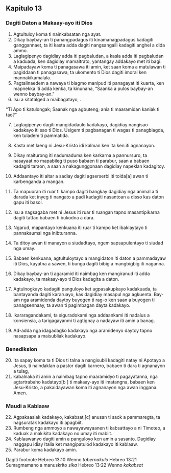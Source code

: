 Kapitulo 13
-----------

### Dagiti Daton a Makaay-ayo iti Dios

1. Agtultuloy koma ti nainkabsatan nga ayat.
2. Dikay baybay-an ti panangpadagus iti kinamanagpadagus kadagiti ganggannaet, ta iti kasta adda dagiti nangsangaili kadagiti anghel a dida ammo.
3. Laglagipenyo dagidiay adda iti pagbaludan, a kasla adda iti pagbaludan a kaduada, ken dagidiay mamaltrato, yantangay addakayo met iti bagi.
4. Maipadayaw koma ti panagasawa iti amin, ket saan koma a matulawan ti pagiddaan ti panagasawa, ta ukomento ti Dios dagiti imoral ken mannakikamalala.
5. Pagtalinaedem a nawaya ti biagmo manipud iti panagayat iti kuarta, ken mapnekka iti adda kenka, ta kinunana, “Saanka a pulos baybay-an wenno baybay-an.”
6. Isu a sitatalged a maibagatayo, .

“Ti Apo ti katulongak;
Saanak nga agbuteng;
ania ti maaramidan kaniak ti tao?”

7. Laglagipenyo dagiti mangidadaulo kadakayo, dagidiay nangisao kadakayo iti sao ti Dios. Usigem ti pagbanagan ti wagas ti panagbiagda, ken tuladem ti pammatida.
8. Kasta met laeng ni Jesu-Kristo idi kalman ken ita ken iti agnanayon.
9. Dikay maiturong iti nadumaduma ken karkarna a pannursuro, ta nasayaat no mapabileg ti puso babaen ti parabur, saan a babaen kadagiti taraon, a saan a nakagunggonaan dagidiay napeklan kadagitoy.
10. Addaantayo iti altar a sadiay dagiti agserserbi iti tolda[a] awan ti karbenganda a mangan.
11. Ta mapuoran iti ruar ti kampo dagiti bangkay dagidiay nga animal a ti darada ket inyeg ti nangato a padi kadagiti nasantoan a disso kas daton gapu iti basol.
12. Isu a nagsagaba met ni Jesus iti ruar ti ruangan tapno masantipikarna dagiti tattao babaen ti bukodna a dara.
13. Ngarud, mapantayo kenkuana iti ruar ti kampo ket ibaklaytayo ti pannakaumsi nga inibturanna.
14. Ta ditoy awan ti manayon a siudadtayo, ngem sapsapulentayo ti siudad nga umay.
15. Babaen kenkuana, agtultuloytayo a mangidaton iti daton a pammadayaw iti Dios, kayatna a sawen, ti bunga dagiti bibig a mangbigbig iti naganna.
16. Dikay baybay-an ti agaramid iti naimbag ken mangiranud iti adda kadakayo, ta makaay-ayo ti Dios kadagita a daton.

17. Agtulnogkayo kadagiti panguloyo ket agpasakupkayo kadakuada, ta bantayanda dagiti kararuayo, kas dagidiay masapul nga agkuenta. Bay-am nga aramidenda daytoy buyogen ti rag-o ken saan a buyogen ti panagsennaay, ta awan ti pagimbagan dayta kadakayo.

18. Ikararagandakami, ta siguradokami nga addaankami iti nadalus a konsiensia, a tarigagayanmi ti agtignay a nadayaw iti amin a banag.
19. Ad-adda nga idagadagko kadakayo nga aramidenyo daytoy tapno nasapsapa a maisubliak kadakayo.

### Benediksion

20. Ita sapay koma ta ti Dios ti talna a nangisubli kadagiti natay ni Apotayo a Jesus, ti naindaklan a pastor dagiti karnero, babaen ti dara ti agnanayon a tulag,
21. kabalnaka iti amin a naimbag tapno maaramidyo ti pagayatanna, nga agtartrabaho kadatayo[b ] ti makaay-ayo iti imatangna, babaen ken Jesu-Kristo, a pakaidayawan koma iti agnanayon nga awan inggana. Amen.

### Maudi a Kablaaw

22. Agpakaasiak kadakayo, kakabsat,[c] anusan ti saok a pammaregta, ta nagsuratak kadakayo iti apagbiit.
23. Rumbeng nga ammoyo a nawayawayaanen ti kabsattayo a ni Timoteo, a kaduak a makikita kadakayo no umay iti mabiit.
24. Kablaawanyo dagiti amin a panguloyo ken amin a sasanto. Dagidiay naggapu idiay Italia ket mangipatulod kadakayo iti kablaaw.
25. Parabur koma kadakayo amin.

Dagiti footnote
Hebreo 13:10 Wenno *tabernakulo*
Hebreo 13:21 Sumagmamano a manuskrito *sika*
Hebreo 13:22 Wenno *kakabsat*